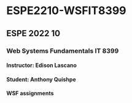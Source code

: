 # ESPE2210-WSFIT8399
## ESPE 2022 10 
### Web Systems Fundamentals  IT 8399
#### Instructor: Edison Lascano
#### Student: Anthony Quishpe
#### WSF  assignments
